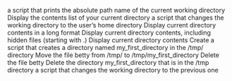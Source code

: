 a script that prints the absolute path name of the current working directory Display the contents list of your current directory a script that changes the working directory to the user’s home directory Display current directory contents in a long format Display current directory contents, including hidden files (starting with .) Display current directory contents Create a script that creates a directory named my_first_directory in the /tmp/ directory Move the file betty from /tmp/ to /tmp/my_first_directory Delete the file betty Delete the directory my_first_directory that is in the /tmp directory a script that changes the working directory to the previous one
